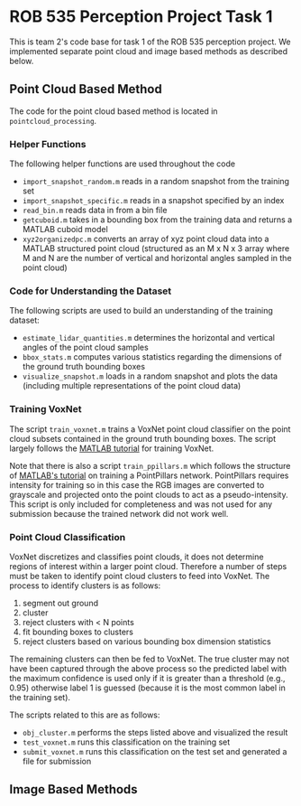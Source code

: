 # ROB 535 Perception Project Task 1

This is team 2's code base for task 1 of the ROB 535 perception project. We implemented separate point cloud and image based methods as described below.

## Point Cloud Based Method

The code for the point cloud based method is located in `pointcloud_processing`.

### Helper Functions

The following helper functions are used throughout the code
- `import_snapshot_random.m` reads in a random snapshot from the training set
- `import_snapshot_specific.m` reads in a snapshot specified by an index
- `read_bin.m` reads data in from a bin file
- `getcuboid.m` takes in a bounding box from the training data and returns a MATLAB cuboid model
- `xyz2organizedpc.m` converts an array of xyz point cloud data into a MATLAB structured point cloud (structured as an M x N x 3 array where M and N are the number of vertical and horizontal angles sampled in the point cloud)

### Code for Understanding the Dataset

The following scripts are used to build an understanding of the training dataset:
- `estimate_lidar_quantities.m` determines the horizontal and vertical angles of the point cloud samples
- `bbox_stats.m` computes various statistics regarding the dimensions of the ground truth bounding boxes
- `visualize_snapshot.m` loads in a random snapshot and plots the data (including multiple representations of the point cloud data)

### Training VoxNet

The script `train_voxnet.m` trains a VoxNet point cloud classifier on the point cloud subsets contained in the ground truth bounding boxes. The script largely follows the [MATLAB tutorial](https://www.mathworks.com/help/vision/ug/train-classification-network-to-classify-object-in-3-d-point-cloud.html) for training VoxNet.

Note that there is also a script `train_ppillars.m` which follows the structure of [MATLAB's tutorial](https://www.mathworks.com/help/deeplearning/ug/lidar-object-detection-using-pointpillars-deep-learning.html) on training a PointPillars network. PointPillars requires intensity for training so in this case the RGB images are converted to grayscale and projected onto the point clouds to act as a pseudo-intensity. This script is only included for completeness and was not used for any submission because the trained network did not work well. 

### Point Cloud Classification

VoxNet discretizes and classifies point clouds, it does not determine regions of interest within a larger point cloud. Therefore a number of steps must be taken to identify point cloud clusters to feed into VoxNet. The process to identify clusters is as follows:

1. segment out ground
2. cluster
3. reject clusters with < N points
4. fit bounding boxes to clusters
5. reject clusters based on various bounding box dimension statistics

The remaining clusters can then be fed to VoxNet. The true cluster may not have been captured through the above process so the predicted label with the maximum confidence is used only if it is greater than a threshold (e.g., 0.95) otherwise label 1 is guessed (because it is the most common label in the training set).

The scripts related to this are as follows:
- `obj_cluster.m` performs the steps listed above and visualized the result
- `test_voxnet.m` runs this classification on the training set
- `submit_voxnet.m` runs this classification on the test set and generated a file for submission

## Image Based Methods

